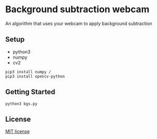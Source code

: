 # Background subtraction webcam
An algorithm that uses your webcam to apply background subtraction

## Setup
- python3
- numpy 
- cv2

```
pip3 install numpy /
pip3 install opencv-python
```

## Getting Started
````
python3 bgs.py
````

## License

[MIT license](LICENSE)
